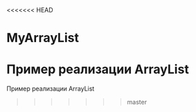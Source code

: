 <<<<<<< HEAD
# MyArrayList
Пример реализации ArrayList
=======
Пример реализации ArrayList 
>>>>>>> master
